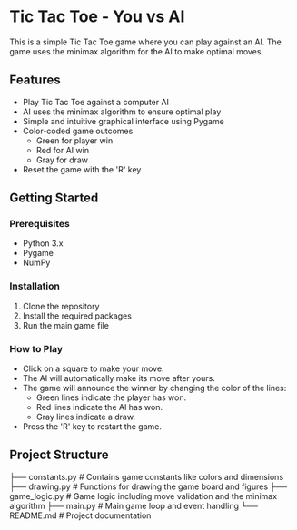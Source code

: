 # Tic Tac Toe - You vs AI

This is a simple Tic Tac Toe game where you can play against an AI. The game uses the minimax algorithm for the AI to make optimal moves.

## Features

- Play Tic Tac Toe against a computer AI
- AI uses the minimax algorithm to ensure optimal play
- Simple and intuitive graphical interface using Pygame
- Color-coded game outcomes
  - Green for player win
  - Red for AI win
  - Gray for draw
- Reset the game with the 'R' key

## Getting Started

### Prerequisites

- Python 3.x
- Pygame
- NumPy

### Installation

1. Clone the repository
2. Install the required packages
3. Run the main game file

### How to Play
- Click on a square to make your move.
- The AI will automatically make its move after yours.
- The game will announce the winner by changing the color of the lines:
    - Green lines indicate the player has won.
    - Red lines indicate the AI has won.
    - Gray lines indicate a draw.
- Press the 'R' key to restart the game.

## Project Structure

├── constants.py     # Contains game constants like colors and dimensions
├── drawing.py       # Functions for drawing the game board and figures
├── game_logic.py    # Game logic including move validation and the minimax algorithm
├── main.py          # Main game loop and event handling
└── README.md        # Project documentation
